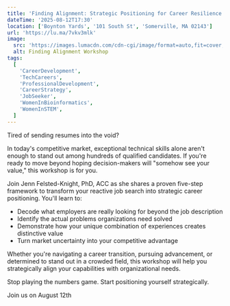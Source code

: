 ```yaml
---
title: 'Finding Alignment: Strategic Positioning for Career Resilience during Uncertain Times'
dateTime: '2025-08-12T17:30'
location: ['Boynton Yards', '101 South St', 'Somerville, MA 02143']
url: 'https://lu.ma/7vkv3mlk'
image:
  src: 'https://images.lumacdn.com/cdn-cgi/image/format=auto,fit=cover,dpr=1,background=white,quality=75,width=400,height=400/event-covers/v9/ef6ac55c-87ca-495f-b514-e4b9879c02bc.png'
  alt: Finding Alignment Workshop
tags:
  [
    'CareerDevelopment',
    'TechCareers',
    'ProfessionalDevelopment',
    'CareerStrategy',
    'JobSeeker',
    'WomenInBioinformatics',
    'WomenInSTEM',
  ]
---
```


Tired of sending resumes into the void?

In today's competitive market, exceptional technical skills alone aren't enough to stand out among hundreds of qualified candidates. If you're ready to move beyond hoping decision-makers will "somehow see your value," this workshop is for you.

Join Jenn Felsted-Knight, PhD, ACC as she shares a proven five-step framework to transform your reactive job search into strategic career positioning. You'll learn to:

- Decode what employers are really looking for beyond the job description
- Identify the actual problems organizations need solved
- Demonstrate how your unique combination of experiences creates distinctive value
- Turn market uncertainty into your competitive advantage

Whether you're navigating a career transition, pursuing advancement, or determined to stand out in a crowded field, this workshop will help you strategically align your capabilities with organizational needs.

Stop playing the numbers game. Start positioning yourself strategically.

Join us on August 12th
